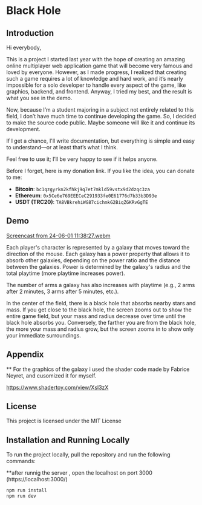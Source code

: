 # Black Hole

## Introduction


Hi everybody,

This is a project I started last year with the hope of creating an amazing online multiplayer web application game that will become very famous and loved by everyone. However, as I made progress, I realized that creating such a game requires a lot of knowledge and hard work, and it’s nearly impossible for a solo developer to handle every aspect of the game, like graphics, backend, and frontend. Anyway, I tried my best, and the result is what you see in the demo.

Now, because I’m a student majoring in a subject not entirely related to this field, I don’t have much time to continue developing the game. So, I decided to make the source code public. Maybe someone will like it and continue its development.

If I get a chance, I'll write documentation, but everything is simple and easy to understand—or at least that’s what I think.

Feel free to use it; I’ll be very happy to see if it helps anyone.

Before I forget, here is my donation link. If you like the idea, you can donate to me:

- **Bitcoin**: `bc1qzgyrkn2kfhkj9q7et7mkld59vstx9d2dzqc3za`
- **Ethereum**: `0x5Ce6e769EEECeC291933fe0E61776d7b33b3D93e`
- **USDT (TRC20)**: `TA8VBkrehiWG87cichmkG2BiqZGKRvGgTE`

## Demo
[Screencast from 24-06-01 11:38:27.webm](https://github.com/iammazyar/blackhole/assets/102358714/d9cb74ba-2bf0-4acf-bed5-e298a71673fa)

Each player's character is represented by a galaxy that moves toward the direction of the mouse. Each galaxy has a power property that allows it to absorb other galaxies, depending on the power ratio and the distance between the galaxies. Power is determined by the galaxy's radius and the total playtime (more playtime increases power).

The number of arms a galaxy has also increases with playtime (e.g., 2 arms after 2 minutes, 3 arms after 5 minutes, etc.).

In the center of the field, there is a black hole that absorbs nearby stars and mass. If you get close to the black hole, the screen zooms out to show the entire game field, but your mass and radius decrease over time until the black hole absorbs you. Conversely, the farther you are from the black hole, the more your mass and radius grow, but the screen zooms in to show only your immediate surroundings.

## Appendix

** For the graphics of the galaxy i used the shader code made by Fabrice Neyret, and cusomized it for myself.

https://www.shadertoy.com/view/Xsl3zX

## License

This project is licensed under the MIT License

## Installation and Running Locally

To run the project locally, pull the repository and run the following commands:

**after runnig the server , open the localhost on port 3000 (https://localhost:3000/)

```bash
npm run install
npm run dev
